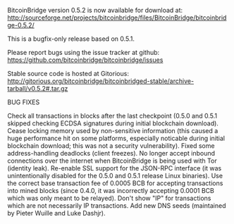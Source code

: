 BitcoinBridge version 0.5.2 is now available for download at:
http://sourceforge.net/projects/bitcoinbridge/files/BitcoinBridge/bitcoinbridge-0.5.2/

This is a bugfix-only release based on 0.5.1.

Please report bugs using the issue tracker at github:
https://github.com/bitcoinbridge/bitcoinbridge/issues

Stable source code is hosted at Gitorious:
http://gitorious.org/bitcoinbridge/bitcoinbridged-stable/archive-tarball/v0.5.2#.tar.gz

BUG FIXES

Check all transactions in blocks after the last checkpoint (0.5.0 and 0.5.1 skipped checking ECDSA signatures during initial blockchain download).
Cease locking memory used by non-sensitive information (this caused a huge performance hit on some platforms, especially noticable during initial blockchain download; this was
not a security vulnerability).
Fixed some address-handling deadlocks (client freezes).
No longer accept inbound connections over the internet when BitcoinBridge is being used with Tor (identity leak).
Re-enable SSL support for the JSON-RPC interface (it was unintentionally disabled for the 0.5.0 and 0.5.1 release Linux binaries).
Use the correct base transaction fee of 0.0005 BCB for accepting transactions into mined blocks (since 0.4.0, it was incorrectly accepting 0.0001 BCB which was only meant to be relayed).
Don't show "IP" for transactions which are not necessarily IP transactions.
Add new DNS seeds (maintained by Pieter Wuille and Luke Dashjr).
